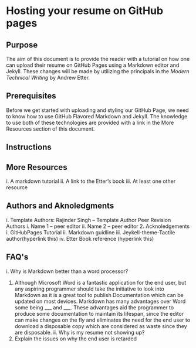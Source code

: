 # Hosting your resume on GitHub pages

## Purpose
The aim of this document is to provide the reader with a tutorial on how one can upload their resume on GitHub Pages using a Markdown editor and Jekyll. These changes will be made by utilizing the principals in the *Modern Technical Writing* by Andrew Etter. 

## Prerequisites
Before we get started with uploading and styling our GitHub Page, we need to know how to use GitHub Flavored Markdown and Jekyll. The knowledge to use both of these technologies are provided with a link in the More Resources section of this document.


## Instructions



## More Resources
i.	A markdown tutorial
ii.	A link to the Etter’s book
iii.	At least one other resource


## Authors and Aknoledgments
i.	Template Authors:
  	Rajinder Singh – Template Author
  	Peer Revision Authors
i.	Name 1 – peer editor
ii.	Name 2 – peer editor
2.	Acknoledgements
i.	GitHubPages Tutorial
ii.	Markdown guidline
iii.	Jeykell-theme-Tactile author(hyperlink this)
iv.	Etter Book reference (hyperlink this)


## FAQ's
i.	Why is Markdown better than a word processor?
1.	Although Microsoft Word is a fantastic application for the end user, but any aspiring programmer should take the initiative to look into Markdown as it is a great tool to publish Documentation which can be updated on most devices. Markdown has many advantages over Word some being ___ and ___. These advantages aid the programmer to produce some documentation to maintain its lifespan, since the editor can make changes on the fly and eliminates the need for the end user to download a disposable copy which are considered as waste since they are disposable. 
ii.	Why is my resume not showing up?
1.	Explain the issues on why the end user is retarded



